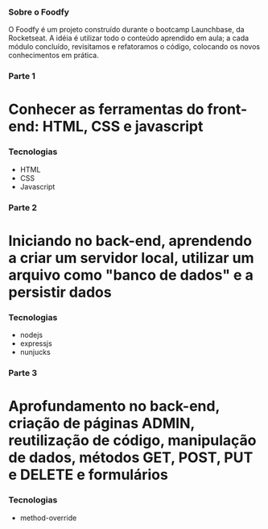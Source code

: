 ### Sobre o Foodfy

O Foodfy é um projeto construído durante o bootcamp Launchbase, da Rocketseat. A idéia é utilizar todo o conteúdo aprendido em aula; a cada módulo concluído, revisitamos e refatoramos o código, colocando os novos conhecimentos em prática.

### Parte 1
# Conhecer as ferramentas do front-end: HTML, CSS e javascript

### Tecnologias 
* HTML
* CSS
* Javascript

### Parte 2
# Iniciando no back-end, aprendendo a criar um servidor local, utilizar um arquivo como "banco de dados" e a persistir dados

### Tecnologias 
* nodejs 
* expressjs 
* nunjucks

### Parte 3
# Aprofundamento no back-end, criação de páginas ADMIN, reutilização de código, manipulação de dados, métodos GET, POST, PUT e DELETE e formulários

### Tecnologias 
* method-override
